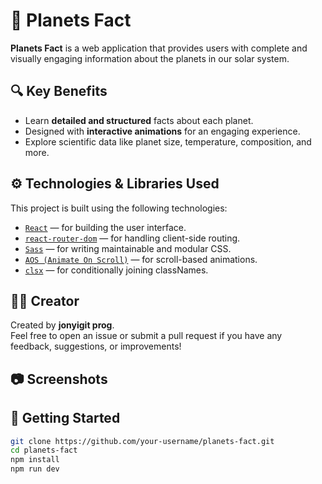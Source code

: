 # 🌌 Planets Fact

**Planets Fact** is a web application that provides users with complete and visually engaging information about the planets in our solar system.

## 🔍 Key Benefits

-   Learn **detailed and structured** facts about each planet.
-   Designed with **interactive animations** for an engaging experience.
-   Explore scientific data like planet size, temperature, composition, and more.

## ⚙️ Technologies & Libraries Used

This project is built using the following technologies:

-   [`React`](https://reactjs.org/) — for building the user interface.
-   [`react-router-dom`](https://reactrouter.com/) — for handling client-side routing.
-   [`Sass`](https://sass-lang.com/) — for writing maintainable and modular CSS.
-   [`AOS (Animate On Scroll)`](https://michalsnik.github.io/aos/) — for scroll-based animations.
-   [`clsx`](https://github.com/lukeed/clsx) — for conditionally joining classNames.

## 👨‍💻 Creator

Created by **jonyigit prog**.  
Feel free to open an issue or submit a pull request if you have any feedback, suggestions, or improvements!

## 📷 Screenshots

## 🚀 Getting Started

```bash
git clone https://github.com/your-username/planets-fact.git
cd planets-fact
npm install
npm run dev
```
